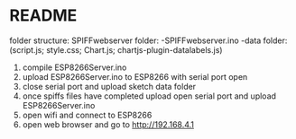 # README #
folder structure: 
SPIFFwebserver folder: 
-SPIFFwebserver.ino 
-data folder: (script.js; style.css; Chart.js; chartjs-plugin-datalabels.js)

1. compile ESP8266Server.ino 
2. upload ESP8266Server.ino to ESP8266 with serial port open 
3. close serial port and upload sketch data folder 
4. once spiffs files have completed upload open serial port and upload ESP8266Server.ino 
5. open wifi and connect to ESP8266 
6. open web browser and go to http://192.168.4.1